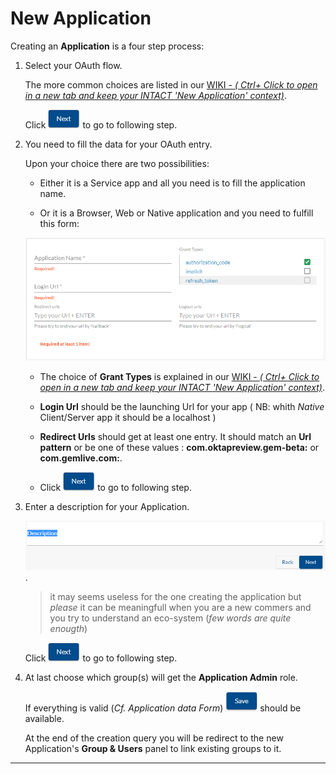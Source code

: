 # New Application

Creating an **Application** is a four step process:

1. Select your OAuth flow.

    The more common choices are listed in our [WIKI - *( Ctrl+ Click to open in a new tab and keep your INTACT 'New Application' context)*](https://confluence.tools.digital.engie.com/display/DA/Consuming+APIs%3A+how+to+retrieve+an+OAuth+token).

    Click ![Next](/guides/images/next-button.png) to go to following step.

2. You need to fill the data for your OAuth entry.

    Upon your choice there are two possibilities:
    - Either it is a Service app and all you need is to fill the application name.

    - Or it is a Browser, Web or Native application and you need to fulfill this form:

    ![None service form](/guides/images/new-app-data.png)  

    - The choice of **Grant Types** is explained in our [WIKI - *( Ctrl+ Click to open in a new tab and keep your INTACT 'New Application' context)*](https://confluence.tools.digital.engie.com/display/DA/Consuming+APIs%3A+how+to+retrieve+an+OAuth+token).

    - **Login Url** should be the launching Url for your app ( NB: whith *Native* Client/Server app it should be a localhost )

    - **Redirect Urls** should get at least one entry. It should match an **Url pattern** or be one of these values : **com.oktapreview.gem-beta:** or **com.gemlive.com:**.

    - Click ![Next](/guides/images/next-button.png) to go to following step.

3. Enter a description for your Application.

    ![WIKI](/guides/images/new-app-description.png).

    > it may seems useless for the one creating the application but *please* it can be meaningfull when you are a new commers and you try to understand an eco-system (*few words are quite enougth*)

    Click ![Next](/guides/images/next-button.png) to go to following step.

4. At last choose which group(s) will get the **Application Admin** role.

    If everything is valid (*Cf. Application data Form*) ![Save](/guides/images/save-button.png) should be available.

    At the end of the creation query you will be redirect to the new Application's **Group & Users** panel to link existing groups to it.

---
